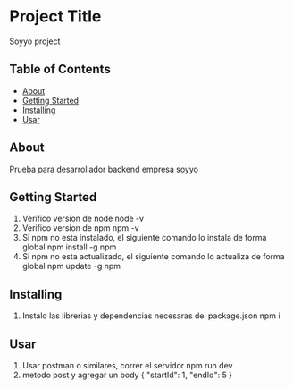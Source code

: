 # Project Title 
Soyyo project

## Table of Contents

- [About](#about)
- [Getting Started](#getting_started)
- [Installing](#installing)
- [Usar](#usar)

## About
Prueba para desarrollador backend empresa soyyo

## Getting Started
1. Verifico version de node
node -v
2. Verifico version de npm
npm -v
3. Si npm no esta instalado, el siguiente comando lo instala de forma global
npm install -g npm
4. Si npm no esta actualizado, el siguiente comando lo actualiza de forma global
npm update -g npm

## Installing
1. Instalo las librerias y dependencias necesaras del package.json
npm i
## Usar
1. Usar postman o similares, correr el servidor
npm run dev
2. metodo post y agregar un body 
{
  "startId": 1,
  "endId": 5
}
